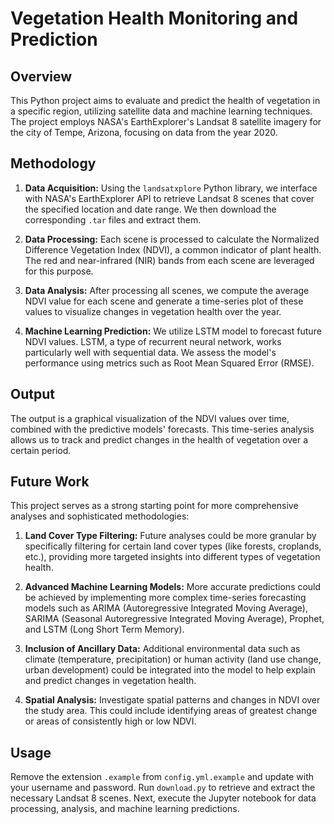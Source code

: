 # Vegetation Health Monitoring and Prediction

## Overview
This Python project aims to evaluate and predict the health of vegetation in a specific region, utilizing satellite data and machine learning techniques. The project employs NASA's EarthExplorer's Landsat 8 satellite imagery for the city of Tempe, Arizona, focusing on data from the year 2020.

## Methodology

1. **Data Acquisition:** Using the `landsatxplore` Python library, we interface with NASA's EarthExplorer API to retrieve Landsat 8 scenes that cover the specified location and date range. We then download the corresponding `.tar` files and extract them.

2. **Data Processing:** Each scene is processed to calculate the Normalized Difference Vegetation Index (NDVI), a common indicator of plant health. The red and near-infrared (NIR) bands from each scene are leveraged for this purpose.

3. **Data Analysis:** After processing all scenes, we compute the average NDVI value for each scene and generate a time-series plot of these values to visualize changes in vegetation health over the year.

4. **Machine Learning Prediction:** We utilize LSTM model to forecast future NDVI values. LSTM, a type of recurrent neural network, works particularly well with sequential data. We assess the model's performance using metrics such as Root Mean Squared Error (RMSE).

## Output
The output is a graphical visualization of the NDVI values over time, combined with the predictive models' forecasts. This time-series analysis allows us to track and predict changes in the health of vegetation over a certain period.

## Future Work
This project serves as a strong starting point for more comprehensive analyses and sophisticated methodologies:

1. **Land Cover Type Filtering:** Future analyses could be more granular by specifically filtering for certain land cover types (like forests, croplands, etc.), providing more targeted insights into different types of vegetation health.

2. **Advanced Machine Learning Models:** More accurate predictions could be achieved by implementing more complex time-series forecasting models such as ARIMA (Autoregressive Integrated Moving Average), SARIMA (Seasonal Autoregressive Integrated Moving Average), Prophet, and LSTM (Long Short Term Memory).

3. **Inclusion of Ancillary Data:** Additional environmental data such as climate (temperature, precipitation) or human activity (land use change, urban development) could be integrated into the model to help explain and predict changes in vegetation health.

4. **Spatial Analysis:** Investigate spatial patterns and changes in NDVI over the study area. This could include identifying areas of greatest change or areas of consistently high or low NDVI.

## Usage
Remove the extension `.example` from `config.yml.example` and update with your username and password. Run `download.py` to retrieve and extract the necessary Landsat 8 scenes. Next, execute the Jupyter notebook for data processing, analysis, and machine learning predictions.
